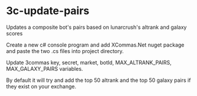 # 3c-update-pairs
Updates a composite bot's pairs based on lunarcrush's altrank and galaxy scores

Create a new c# console program and add XCommas.Net nuget package and paste the two .cs files into project directory.

Update 3commas key, secret, market, botId, MAX_ALTRANK_PAIRS, MAX_GALAXY_PAIRS variables.

By default it will try and add the top 50 altrank and the top 50 galaxy pairs if they exist on your exchange.
